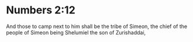 # Numbers 2:12

And those to camp next to him shall be the tribe of Simeon, the chief of the people of Simeon being Shelumiel the son of Zurishaddai,
